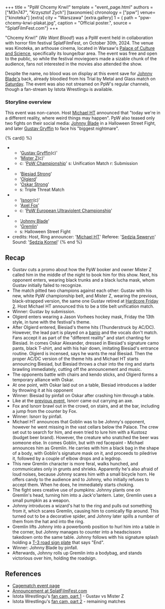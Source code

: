 +++
title = "PpW Chcemy Krwi!"
template = "event_page.html"
authors = ["M3n747", "Krzysztof Zych"]
[taxonomies]
chronology = ["ppw"]
venue=["kinoteka"]
[extra]
city = "Warszawa"
[extra.gallery]
1 = { path = "ppw-chcemy-krwi-plakat.jpg", caption = "Official poster.", source = "SplatFilmFest.com"}
+++

"Chcemy Krwi!" (_We Want Blood!_) was a PpW event held in collaboration with horror film festival SplatFilmFest, on October 30th, 2024.
The venue was Kinoteka, an arthouse cinema, located in Warsaw's [Palace of Culture and Science][pkin-wikipedia], specifically its lounge/bar area.
The event was free and open to the public, so while the festival moviegoers made a sizable chunk of the audience, fans not interested in the movies
also attended the show.

Despite the name, no blood was on display at this event save for [Johnny Blade's](@/w/johnny-blade.md) back, already bloodied from his Trial by Metal and Glass match on [Saturday](@/e/ppw/2024-10-26-ppw-co-za-noc.md).
The event was also not streamed on PpW's regular channels, though a fan-stream by Istota Wrestlingu is available.

### Storyline overview

This event was non-canon. Host [Michael HT](@/w/michael-ht.md) announced that "today we're in a different reality, where weird things may happen".
PpW also teased only two fights on their social media: [Johnny Blade](@/w/johnny-blade.md) in a Halloween Street Fight, and later [Gustav Gryffin](@/w/gustav-gryffin.md) to face his "biggest nightmare".

{% card() %}
- - '[Gustav Gryffin](@/w/gustav-gryffin.md)(c)'
  - '[Mister Z](@/w/mister-z.md)(c)'
  - c: '[PpW Championship](@/c/ppw-championship.md)'
    s: Unification Match
    r: Submission
- - '[Biesiad Strong](@/w/biesiad.md)'
  - '[Olgierd](@/w/olgierd.md)'
  - '[Oskar Strong](@/w/oskar-aleksander.md)'
  - s: Triple Threat Match
- - '[Isnorr](@/w/isnorr.md)(c)'
  - '[Axel Fox](@/w/axel-fox.md)'
  - c: '[PpW European Ultraviolent Championship](@/c/ppw-european-ultraviolent-championship.md)'
- - '[Johnny Blade](@/w/johnny-blade.md)'
  - '[Gremlin](@/w/goblin.md)'
  - s: Halloween Street Fight
- credits:
    Host, Ring announcer: '[Michael HT](@/w/michael-ht.md)'
    Referee: '[Sędzia Seweryn](@/w/sedzia-seweryn.md)'
    Sound: '[Sędzia Kornel](@/w/sedzia-kornel.md)'
{% end %}

## Recap

* Gustav cuts a promo about how the PpW booker and owner Mister Z called him in the middle of the night to book him for this show. Next, his opponent enters, wearing black trunks and a black lucha mask, whom Gustav initially failed to recognize.
* The match pitted two champions against each other: Gustav with his new, white PpW championship belt, and Mister Z, wearing the previous, black-strapped version, the same one Gustav retired at [Hardcore Friday 2](@/e/ppw/2024-09-20-ppw-hardcore-friday-2.md). Host Michael HT announced this to be a title belt unification match.
* Winner: Gustav by submission.
* Olgierd enters wearing a Jason Vorhees hockey mask, Friday the 13th style, in tune with the festival's theme.
* After Olgierd entered, Biesiad's theme hits (Thunderstruck by AC/DC). However, the lead part is played on a [banjo](https://www.youtube.com/watch?v=e4Ao-iNPPUc) and the vocals don't match.
  Fans accept it as part of the "different reality" and start chanting for Biesiad. In comes Oskar Alexander, dressed in Biesiad's signature camo pants, black T-shirt, and with his hair down, imitating Biesiad's entrance routine.
  Olgierd is incensed, says he wants the real Biesiad. Then the proper AC/DC version of the theme hits and Michael HT starts announcing Biesiad, but Biesiad throws a chair into the ring and starts brawling immediately, cutting off the announcement and music.
* The opponents battle with chairs and kendo sticks, and Olgierd forms a temporary alliance with Oskar.
* At one point, with Oskar laid out on a table, Biesiad introduces a ladder by throwing it at his opponent
* Winner: Biesiad by pinfall on Oskar after crashing him through a table.
* Like at the [previous event](@/e/ppw/2024-10-26-ppw-co-za-noc.md), Isnorr came out carrying an axe.
* Fox and Isnorr brawl out in the crowd, on stairs, and at the bar, including a jump from the counter by Fox.
* Winner: Isnorr by pinfall.
* Michael HT announces that Goblin was to be Johnny's opponent, however he went missing in the vast cellars below the Palace. The crew set out to search for him, and even tried to lure him with a Kustosz (budget beer brand).
  However, the creature who snatched the beer was someone else.
  In comes Goblin, but with red facepaint - Michael announces him as Gremlin. He carries with him a black bag in the shape of a body, with Goblin's signature mask on it, and proceeds to piledrive it, followed by a couple of elbow drops and a legdrop.
* This new Gremlin character is more feral, walks hunched, and communicates only in grunts and shrieks. Apparently he's also afraid of loud noises, because Johnny scares him with a small bicycle horn. He offers candy to the audience and to Johnny, who initially refuses to accept them. When he does, he immediately starts choking.
* The fight sees creative use of pumpkins: Johnny plants one on Gremlin's head, turning him into a Jack'o'lantern. Later, Gremlin uses a small pumpkin as a weapon.
* Johnny introduces a wizard's hat to the ring and pulls out something from it, which scares Gremlin, causing him to comically flip around. This turned out to be a decorative spider, and Johnny later spills a number of them from the hat and into the ring.
* Gremlin lifts Johnny into a powerbomb position to hurl him into a table in the corner, but Johnny manages to counter into a headscissors takedown onto the same table. Johnny follows with his signature splash holding a [T-3 road sign plate](https://en.wikipedia.org/wiki/Road_signs_in_Poland#Complementary_plates) that says "End".
* Winner: Johnny Blade by pinfall.
* Afterwards, Johnny rolls up Gremlin into a bodybag, and stands victorious over him, holding the roadsign.

## References

* [Cagematch event page](https://www.cagematch.net/?id=1&nr=410329)
* [Announcement at SplatFilmFest.com](https://splatfilmfest.com/program/wrestling-chcemy-krwi-ppw-x-splatfilmfest/)
* Istota Wrestlingu's [fan cam, part 1](https://www.youtube.com/watch?v=M1EzMK4IGhk) - Gustav vs Mister Z
* Istota Wrestlingu's [fan cam, part 2](https://www.youtube.com/watch?v=dpebVNTRiGo) - remaining matches

[pkin-wikipedia]: https://en.wikipedia.org/wiki/Palace_of_Culture_and_Science
